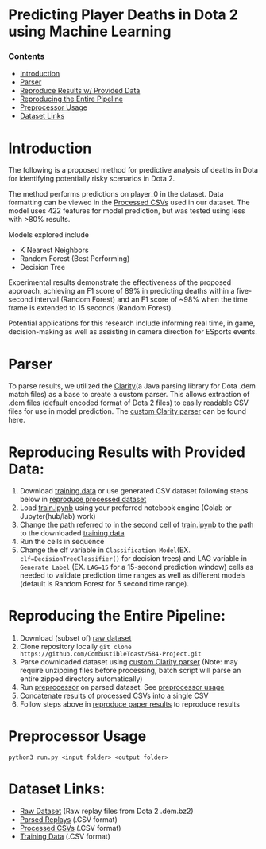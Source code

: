 # Predicting Player Deaths in Dota 2 using Machine Learning

### Contents
- [Introduction](#introduction)
- [Parser](#parser)
- [Reproduce Results w/ Provided Data](#reproducing-results-with-provided-data)
- [Reproducing the Entire Pipeline](#reproducing-the-entire-pipeline)
- [Preprocessor Usage](#preprocessor-usage)
- [Dataset Links](#dataset-links)

# Introduction

The following is a proposed method for predictive analysis of deaths in Dota for identifying potentially risky scenarios in Dota 2.

The method performs predictions on player_0 in the dataset. Data formatting can be viewed in the [Processed CSVs](https://drive.google.com/drive/u/0/folders/1aE0tIW2qA6lz4NDHtfyODJOi9ATQS1oX) used in our dataset. The model uses 422 features for model prediction, but was tested using less with >80% results.

Models explored include
- K Nearest Neighbors
- Random Forest (Best Performing)
- Decision Tree

Experimental results demonstrate the effectiveness of the proposed approach, achieving an F1 score of 89% in predicting deaths within a five-second interval (Random Forest) and an F1 score of ~98% when the time frame is extended to 15 seconds (Random Forest).

Potential applications for this research include informing real time, in game, decision-making as well as assisting in camera direction for ESports events.

# Parser

To parse results, we utilized the [Clarity](https://github.com/skadistats/clarity)(a Java parsing library for Dota .dem match files) as a base to create a custom parser. This allows extraction of .dem files (default encoded format of Dota 2 files) to easily readable CSV files for use in model prediction. The [custom Clarity parser](https://github.com/srl3630/CS584_Game_Parsers/tree/main) can be found here.

# Reproducing Results with Provided Data:
1) Download [training data](https://drive.google.com/drive/u/0/folders/1TKzBp9inrMeUl_YeN2scXc4pKwJBgAjb) or use generated CSV dataset following steps below in [reproduce processed dataset](#reproduce-processed-dataset)
2) Load [train.ipynb](https://github.com/CombustibleToast/584-Project/blob/main/train.ipynb) using your preferred notebook engine (Colab or Jupyter(hub/lab) work)
3) Change the path referred to in the second cell of [train.ipynb](https://github.com/CombustibleToast/584-Project/blob/main/train.ipynb) to the path to the downloaded [training data](https://drive.google.com/drive/u/0/folders/1TKzBp9inrMeUl_YeN2scXc4pKwJBgAjb) 
4) Run the cells in sequence
5) Change the clf variable in `Classification Model`(EX. `clf=DecisionTreeClassifier()` for decision trees) and LAG variable in `Generate Label` (EX. `LAG=15` for a 15-second prediction window) cells as needed to validate prediction time ranges as well as different models (default is Random Forest for 5 second time range).

# Reproducing the Entire Pipeline:
1) Download (subset of) [raw dataset](https://drive.google.com/drive/u/0/folders/1BhPDWVsEoONzgv8mJaPm0vxTkEls5tdg) 
2) Clone repository locally `git clone https://github.com/CombustibleToast/584-Project.git`
3) Parse downloaded dataset using [custom Clarity parser](https://github.com/srl3630/CS584_Game_Parsers/blob/main/README.md) (Note: may require unzipping files before processing, batch script will parse an entire zipped directory automatically)
4) Run [preprocessor](https://github.com/CombustibleToast/584-Project/blob/main/preprocessing/run3.py) on parsed dataset. See [preprocessor usage](#preprocessor-usage)
5) Concatenate results of processed CSVs into a single CSV
6) Follow steps above in [reproduce paper results](#reproducing-results-with-provided-data) to reproduce results

# Preprocessor Usage

`python3 run.py <input folder> <output folder>`

# Dataset Links:
- [Raw Dataset](https://drive.google.com/drive/u/0/folders/1BhPDWVsEoONzgv8mJaPm0vxTkEls5tdg) (Raw replay files from Dota 2 .dem.bz2)
- [Parsed Replays](https://drive.google.com/drive/u/0/folders/10GY-Z_bzzpBv2IYb3bJyrPCzLxcqwwfh) (.CSV format)
- [Processed CSVs](https://drive.google.com/drive/u/0/folders/1aE0tIW2qA6lz4NDHtfyODJOi9ATQS1oX) (.CSV format)
- [Training Data](https://drive.google.com/drive/u/0/folders/1TKzBp9inrMeUl_YeN2scXc4pKwJBgAjb) (.CSV format)

